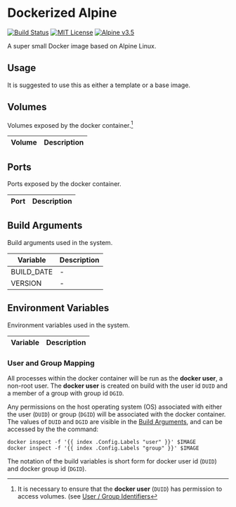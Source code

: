 # Dockerized Alpine
[![Build Status](https://gitlab.com/jrbeverly-docker/docker-alpine/badges/master/build.svg)](https://gitlab.com/jrbeverly-docker/docker-alpine/commits/master) [![MIT License](https://img.shields.io/badge/license-MIT-blue.svg?maxAge=2592000)](https://gitlab.com/jrbeverly-docker/docker-alpine/blob/master/LICENSE) [![Alpine v3.5](https://img.shields.io/badge/alpine-3.5-green.svg?maxAge=2592000)](https://alpinelinux.org/posts/Alpine-3.5.0-released.html)

A super small Docker image based on Alpine Linux. 

## Usage

It is suggested to use this as either a template or a base image.

## Volumes

Volumes exposed by the docker container.[^1]

| Volume | Description |
| --------------------------| ------------- |

## Ports

Ports exposed by the docker container.

| Port | Description |
| --------- | --------------------------------------------- |

## Build Arguments

Build arguments used in the system.

| Variable | Description |
| ----------| --------------- |
| BUILD_DATE | - | The date which the image was built. |
| VERSION | - | The version of the image. |

## Environment Variables

Environment variables used in the system.

| Variable | Description |
| ----------| --------------- |

### User and Group Mapping

All processes within the docker container will be run as the **docker user**, a non-root user.  The **docker user** is created on build with the user id `DUID` and a member of a group with group id `DGID`.  

Any permissions on the host operating system (OS) associated with either the user (`DUID`) or group (`DGID`) will be associated with the docker container.  The values of `DUID` and `DGID` are visible in the [Build Arguments](#Build-Arguments), and can be accessed by the the command:

```console
docker inspect -f '{{ index .Config.Labels "user" }}' $IMAGE
docker inspect -f '{{ index .Config.Labels "group" }}' $IMAGE
```

The notation of the build variables is short form for docker user id (`DUID`) and docker group id (`DGID`). 

[^1]: It is necessary to ensure that the **docker user** (`DUID`) has permission to access volumes. (see [User / Group Identifiers](#User-and-Group-Mapping)